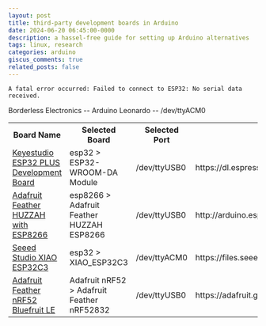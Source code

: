 ```yaml
---
layout: post
title: third-party development boards in Arduino
date: 2024-06-20 06:45:00-0000
description: a hassel-free guide for setting up Arduino alternatives
tags: linux, research
categories: arduino
giscus_comments: true
related_posts: false
---
```


`A fatal error occurred: Failed to connect to ESP32: No serial data received.`

Borderless Electronics -- Arduino Leonardo -- /dev/ttyACM0

<table style="width:100%">
  <tr>
    <th>Board Name</th>
    <th>Selected Board</th>
    <th>Selected Port</th>
    <th>Arduino URL</th>
  </tr>
  <tr>
    <td><a href="https://www.keyestudio.com/products/keyestudio-esp32-plus-development-board-woroom-32-module-wifibluetooth-compatible-with-arduino">Keyestudio ESP32 PLUS Development Board</a></td>
    <td>esp32 > ESP32-WROOM-DA Module</td>
    <td>/dev/ttyUSB0</td>
    <td>https://dl.espressif.com/dl/package_esp32_index.json</td>
  </tr>
  <tr>
    <td><a href="https://www.adafruit.com/product/2821">Adafruit Feather HUZZAH with ESP8266</a></td>
    <td>esp8266 > Adafruit Feather HUZZAH ESP8266</td>
    <td>/dev/ttyUSB0</td>
    <td>http://arduino.esp8266.com/stable/package_esp8266com_index.json</td>
  </tr>
  <tr>
    <td><a href="https://www.seeedstudio.com/Seeed-XIAO-ESP32C3-p-5431.html">Seeed Studio XIAO ESP32C3</a></td>
    <td>esp32 > XIAO_ESP32C3</td>
    <td>/dev/ttyACM0</td>
    <td>https://files.seeedstudio.com/arduino/package_seeeduino_boards_index.json</td>
  </tr>
  <tr>
    <td><a href="https://www.digikey.ie/en/products/detail/adafruit-industries-llc/3406/7034992">Adafruit Feather nRF52 Bluefruit LE</a></td>
    <td>Adafruit nRF52 > Adafruit Feather nRF52832</td>
    <td>/dev/ttyUSB0</td>
    <td>https://adafruit.github.io/arduino-board-index/package_adafruit_index.json</td>
  </tr>
</table>
